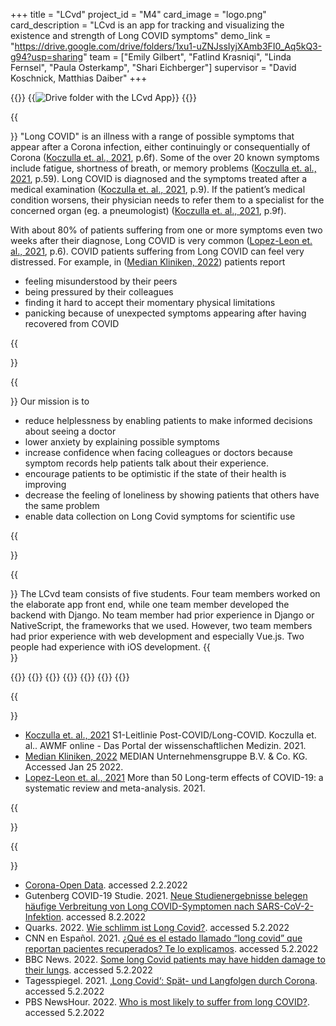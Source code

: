 +++
title = "LCvd"
project_id = "M4"
card_image = "logo.png"
card_description = "LCvd is an app for tracking and visualizing the existence and strength of Long COVID symptoms"
demo_link = "https://drive.google.com/drive/folders/1xu1-uZNJssIyjXAmb3FI0_Aq5kQ3-g94?usp=sharing"
team = ["Emily Gilbert", "Fatlind Krasniqi", "Linda Fernsel", "Paula Osterkamp", "Shari Eichberger"]
supervisor = "David Koschnick, Matthias Daiber"
+++
<!--{{<mediathek id="" title="Presentation">}}-->

{{<gallery>}}
{{<image src="app-link-qr-code.svg" alt="Drive folder with the LCvd App" caption="Download LCvd and give it a try!">}}
{{</gallery>}}

{{<section title="Motivation">}}
"Long COVID" is an illness with a range of possible symptoms that appear after a Corona infection, either continuingly
or consequentially of Corona ([Koczulla et. al., 2021], p.6f). Some of the over 20 known symptoms include fatigue, shortness of breath, or
memory problems ([Koczulla et. al., 2021], p.59). Long COVID is diagnosed and the symptoms treated after a medical examination ([Koczulla et. al., 2021], p.9).
If the patient’s medical condition worsens, their physician needs to refer them to a specialist for the concerned organ
(eg. a pneumologist) ([Koczulla et. al., 2021], p.9f).

With about 80% of patients suffering from one or more symptoms even two weeks after their diagnose, Long COVID is very common ([Lopez-Leon et. al., 2021], p.6).
COVID patients suffering from Long COVID can feel very distressed. For example, in ([Median Kliniken, 2022]) patients report
* feeling misunderstood by their peers
* being pressured by their colleagues
* finding it hard to accept their momentary physical limitations
* panicking because of unexpected symptoms appearing after having recovered from COVID

{{</section >}}

{{<section title="Mission">}}
Our mission is to
* reduce helplessness by enabling patients to make informed decisions about seeing a doctor
* lower anxiety by explaining possible symptoms
* increase confidence when facing colleagues or doctors because symptom records help patients talk about their experience.
* encourage patients to be optimistic if the state of their health is improving
* decrease the feeling of loneliness by showing patients that others have the same problem
* enable data collection on Long Covid symptoms for scientific use

{{</section >}}

{{<section title="Team">}}
The LCvd team consists of five students. Four team members worked on the elaborate app front end, while one team member developed the backend with Django. No team member had prior experience in Django or NativeScript, the frameworks that we used. However, two team members had prior experience with web development and especially Vue.js. Two people had experience with iOS development.
{{</section >}}

{{<gallery>}}
{{<team-member image="emily.png" name="Emily">}}
{{<team-member image="fatlind.png" name="Fatlind">}}
{{<team-member image="linda.png" name="Linda">}}
{{<team-member image="paula.png" name="Paula">}}
{{<team-member image="shari.png" name="Shari">}}
{{</gallery>}}

{{<section title="Sources">}}
* [Koczulla et. al., 2021] S1-Leitlinie Post-COVID/Long-COVID. Koczulla et. al.. AWMF online - Das Portal der wissenschaftlichen Medizin. 2021.
* [Median Kliniken, 2022] MEDIAN Unternehmensgruppe B.V. & Co. KG. Accessed Jan 25 2022.
* [Lopez-Leon et. al., 2021] More than 50 Long-term effects of COVID-19: a systematic review and meta-analysis. 2021.

[Median Kliniken, 2022]: https://www.median-kliniken.de/long-covid/de/fuer-betroffene/erfahrungsaustausch/
[Koczulla et. al., 2021]: https://www.awmf.org/uploads/tx_szleitlinien/020-027l_S1_Post_COVID_Long_COVID_2021-07.pdf
[Lopez-Leon et. al., 2021]: https://www.medrxiv.org/content/10.1101/2021.01.27.21250617v2.full.pdf
{{</section>}}

{{<section title="Video sources">}}
* [Corona-Open Data](https://corona-open-data.ckan.de/dataset/covid-19-open-data-github/resource/d3b3703b-0c2f-4aa9-8b9c-92eed8ffec5d). accessed 2.2.2022
* Gutenberg COVID-19 Studie. 2021. [Neue Studienergebnisse belegen häufige Verbreitung von Long COVID-Symptomen nach SARS-CoV-2-Infektion](https://www.unimedizin-mainz.de/presse/pressemitteilungen/aktuellemitteilungen/newsdetail/article/neue-studienergebnisse-belegen-haeufige-verbreitung-von-long-covid-symptomen-nach-sars-cov-2-infektion.html). accessed 8.2.2022
* Quarks. 2022. [Wie schlimm ist Long Covid?](https://www.youtube.com/watch?v=x_ofvG-iauE). accessed 5.2.2022
* CNN en Español. 2021. [¿Qué es el estado llamado “long covid” que reportan pacientes recuperados? Te lo explicamos](https://www.youtube.com/watch?v=oG3cblKP4Q0). accessed 5.2.2022
* BBC News. 2022. [Some long Covid patients may have hidden damage to their lungs](https://www.youtube.com/watch?v=gZrS6NDD6jo). accessed 5.2.2022
* Tagesspiegel. 2021. [‚Long Covid‘: Spät- und Langfolgen durch Corona](https://www.youtube.com/watch?v=BlrolkAG0fc). accessed 5.2.2022
* PBS NewsHour. 2022. [Who is most likely to suffer from long COVID?](https://www.youtube.com/watch?v=1JaoOrD97KY). accessed 5.2.2022